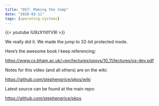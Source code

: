 ```yaml
---
title: "OS7: Making the Jump"
date: "2020-03-11"
tags: [operating-systems]
---
```


{{< youtube IU9zXYdYV9I >}}

We really did it. We made the jump to 32-bit protected mode.

Here’s the awesome book I keep referencing:

<https://www.cs.bham.ac.uk/~exr/lectures/opsys/10_11/lectures/os-dev.pdf>

Notes for this video (and all others) are on the wiki:

<https://github.com/stephengrice/pkos/wiki>

Latest source can be found at the main repo:

<https://github.com/stephengrice/pkos>
